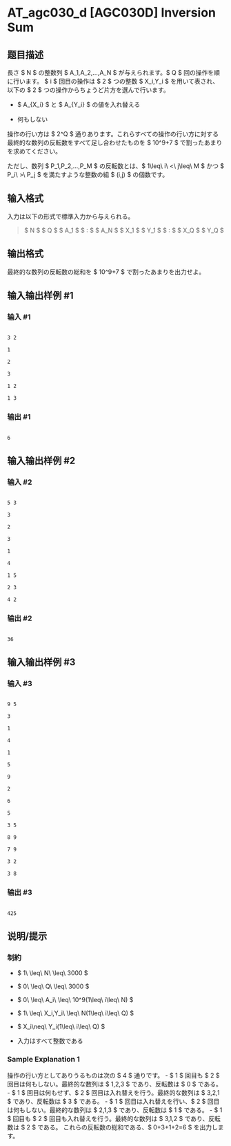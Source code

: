 # AT_agc030_d [AGC030D] Inversion Sum

## 题目描述

[problemUrl]: https://atcoder.jp/contests/agc030/tasks/agc030_d

長さ $ N $ の整数列 $ A_1,A_2,...,A_N $ が与えられます。$ Q $ 回の操作を順に行います。 $ i $ 回目の操作は $ 2 $ つの整数 $ X_i,Y_i $ を用いて表され、以下の $ 2 $ つの操作からちょうど片方を選んで行います。

- $ A_{X_i} $ と $ A_{Y_i} $ の値を入れ替える
- 何もしない

操作の行い方は $ 2^Q $ 通りあります。これらすべての操作の行い方に対する最終的な数列の反転数をすべて足し合わせたものを $ 10^9+7 $ で割ったあまりを求めてください。

ただし、数列 $ P_1,P_2,...,P_M $ の反転数とは、$ 1\leq\ i\ <\ j\leq\ M $ かつ $ P_i\ >\ P_j $ を満たすような整数の組 $ (i,j) $ の個数です。

## 输入格式

入力は以下の形式で標準入力から与えられる。

> $ N $ $ Q $ $ A_1 $ $ : $ $ A_N $ $ X_1 $ $ Y_1 $ $ : $ $ X_Q $ $ Y_Q $

## 输出格式

最終的な数列の反転数の総和を $ 10^9+7 $ で割ったあまりを出力せよ。

## 输入输出样例 #1

### 输入 #1

```
3 2
1
2
3
1 2
1 3
```

### 输出 #1

```
6
```

## 输入输出样例 #2

### 输入 #2

```
5 3
3
2
3
1
4
1 5
2 3
4 2
```

### 输出 #2

```
36
```

## 输入输出样例 #3

### 输入 #3

```
9 5
3
1
4
1
5
9
2
6
5
3 5
8 9
7 9
3 2
3 8
```

### 输出 #3

```
425
```

## 说明/提示

### 制約

- $ 1\ \leq\ N\ \leq\ 3000 $
- $ 0\ \leq\ Q\ \leq\ 3000 $
- $ 0\ \leq\ A_i\ \leq\ 10^9(1\leq\ i\leq\ N) $
- $ 1\ \leq\ X_i,Y_i\ \leq\ N(1\leq\ i\leq\ Q) $
- $ X_i\neq\ Y_i(1\leq\ i\leq\ Q) $
- 入力はすべて整数である

### Sample Explanation 1

操作の行い方としてありうるものは次の $ 4 $ 通りです。 - $ 1 $ 回目も $ 2 $ 回目は何もしない。最終的な数列は $ 1,2,3 $ であり、反転数は $ 0 $ である。 - $ 1 $ 回目は何もせず、$ 2 $ 回目は入れ替えを行う。最終的な数列は $ 3,2,1 $ であり、反転数は $ 3 $ である。 - $ 1 $ 回目は入れ替えを行い、$ 2 $ 回目は何もしない。最終的な数列は $ 2,1,3 $ であり、反転数は $ 1 $ である。 - $ 1 $ 回目も $ 2 $ 回目も入れ替えを行う。最終的な数列は $ 3,1,2 $ であり、反転数は $ 2 $ である。 これらの反転数の総和である、$ 0+3+1+2=6 $ を出力します。